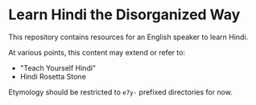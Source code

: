 # Learn Hindi the Disorganized Way

This repository contains resources for an English speaker to learn Hindi.

At various points, this content may extend or refer to:

- "Teach Yourself Hindi"
- Hindi Rosetta Stone

Etymology should be restricted to `e7y-` prefixed directories for now.
